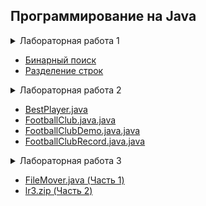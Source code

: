 ## Программирование на Java
<details>
  <summary>Лабораторная работа 1</summary>
  
  ### Вариант №7
  
  1. Напишите алгоритм бинарного поиска по массиву из 1_000_000 целых чисел двумя способами: с использованием рекурсии и без использования рекурсии. Сравните их по времени выполнения.
  2. Напишите алгоритм разбиения строки на слова, не используя метод split().

</details>

- [Бинарный поиск](https://github.com/zhizhkaa/upgraded-couscous/blob/main/src/LR1/BinarySearch.java)
- [Разделение строк](https://github.com/zhizhkaa/upgraded-couscous/blob/main/src/LR1/StringSplit.java)

<details>
  <summary>Лабораторная работа 2</summary>
  
  ### Вариант №7
  
  1. Напишите класс BestPlayer, имеющий нестатическое поле name. Напишите класс FootballClub, имеющий нестатические поля name, numberOfGames, bestPlayer (типа BestPlayer). Оба класса в виде POJO.
  2. В классе FootballClubDemo создайте массив, содержащий 3 объекта класса FootballClub. Распечатайте в консоль этот массив, отсортированный по названию, количеству сыгранных матчей, имени лучшего игрока, используя интерфейсы Comparable<FootballClub> и Comparator<FootballClub>.
  3. Выполните пп. 1 и 2, заменив обычный класс FootballClub на record класс FootballClubRecord. В классе FootballClubRecord напишите два конструктора: канонический и неканонический.


</details>

- [BestPlayer.java](https://github.com/zhizhkaa/upgraded-couscous/blob/main/src/LR2/BestPlayer.java)
- [FootballClub.java.java](https://github.com/zhizhkaa/upgraded-couscous/blob/main/src/LR2/FootballClub.java.java)
- [FootballClubDemo.java.java](https://github.com/zhizhkaa/upgraded-couscous/blob/main/src/LR2/FootballClubDemo.java.java)
- [FootballClubRecord.java.java](https://github.com/zhizhkaa/upgraded-couscous/blob/main/src/LR2/FootballClubRecord.java.java)

<details>   
<summary>Лабораторная работа 3</summary>

  ### Вариант №7
  #### Часть 1
  Дана папка с файлами и вложенными папками Directory_for_lab3, содержащая презентации, задания на лаб. работы и вопросы к лекциям по курсу Java.
Напишите код, перемещающий все презентации в папку «Lectures», вопросы – в папку «Questions», задания на лаб. работы – в папку «Assignments». В папке Directory_for_lab3 должно быть всего 3 папки, в каждой соответствующие файлы. По желанию, папки можно назвать по-другому.

  #### Часть 2

  1. Создайте новый Maven-проект.
  2. Создайте класс с методами, которые будут тестироваться:
    - Статический метод, получающий строку, состоящую из 0, 1 и других цифр. Метод возвращает 0, если строка состоит только из 0 и 1; иначе возвращает количество других цифр.
    - Нестатический метод, получающий два массива int[] и возвращающий наибольшее число среди элементов двух массивов.
  3. Напишите класс с тестами для этих двух методов, объект тестируемого класса должен быть создан до выполнения теста.
  4. Напишите параметризованный тестовый класс для первого метода (п.2.1), для тестирования используйте 5 наборов значений для аргументов теста.



</details>

- [FileMover.java (Часть 1)](https://github.com/zhizhkaa/upgraded-couscous/blob/main/src/LR3/FileMover.java)
- [lr3.zip (Часть 2)](https://github.com/zhizhkaa/upgraded-couscous/raw/main/lr3.zip)


